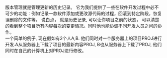 版本管理就是管理更新的历史记录。
它为我们提供了一些在软件开发过程中必不可少的功能：例如记录一款软件添加或更改源代码的过程，回滚到特定阶段，恢复误删除的文件等。
说白点， 就是历史记录, 可以让你项目之前的状态， 可以清楚的看到整个项目所有内容每次的变更情况。同时他也能协调不同开发人员之间的协作。   
一个简单的例子, 现在假如有2个人A,B.
他们同时对一个服务器上的项目PROJ进行开发.A从服务器上下载了项目的最新内容PROJ, B也从服务器上下载了PROJ, 他们同时在自己的计算机上对PROJ进行修改。



